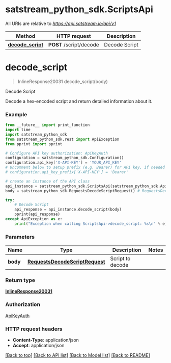 # satstream_python_sdk.ScriptsApi

All URIs are relative to *https://api.satstream.io/api/v1*

Method | HTTP request | Description
------------- | ------------- | -------------
[**decode_script**](ScriptsApi.md#decode_script) | **POST** /script/decode | Decode Script

# **decode_script**
> InlineResponse20031 decode_script(body)

Decode Script

Decode a hex-encoded script and return detailed information about it.

### Example
```python
from __future__ import print_function
import time
import satstream_python_sdk
from satstream_python_sdk.rest import ApiException
from pprint import pprint

# Configure API key authorization: ApiKeyAuth
configuration = satstream_python_sdk.Configuration()
configuration.api_key['X-API-KEY'] = 'YOUR_API_KEY'
# Uncomment below to setup prefix (e.g. Bearer) for API key, if needed
# configuration.api_key_prefix['X-API-KEY'] = 'Bearer'

# create an instance of the API class
api_instance = satstream_python_sdk.ScriptsApi(satstream_python_sdk.ApiClient(configuration))
body = satstream_python_sdk.RequestsDecodeScriptRequest() # RequestsDecodeScriptRequest | Script to decode

try:
    # Decode Script
    api_response = api_instance.decode_script(body)
    pprint(api_response)
except ApiException as e:
    print("Exception when calling ScriptsApi->decode_script: %s\n" % e)
```

### Parameters

Name | Type | Description  | Notes
------------- | ------------- | ------------- | -------------
 **body** | [**RequestsDecodeScriptRequest**](RequestsDecodeScriptRequest.md)| Script to decode | 

### Return type

[**InlineResponse20031**](InlineResponse20031.md)

### Authorization

[ApiKeyAuth](../README.md#ApiKeyAuth)

### HTTP request headers

 - **Content-Type**: application/json
 - **Accept**: application/json

[[Back to top]](#) [[Back to API list]](../README.md#documentation-for-api-endpoints) [[Back to Model list]](../README.md#documentation-for-models) [[Back to README]](../README.md)

